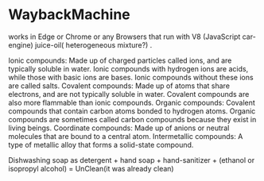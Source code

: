 # WaybackMachine

works in Edge or Chrome or any Browsers that run with V8 (JavaScript car- engine) juice-oil( heterogeneous mixture?) .


Ionic compounds: Made up of charged particles called ions, and are typically soluble in water. Ionic compounds with hydrogen ions are acids, while those with basic ions are bases. Ionic compounds without these ions are called salts. 
Covalent compounds: Made up of atoms that share electrons, and are not typically soluble in water. Covalent compounds are also more flammable than ionic compounds. 
Organic compounds: Covalent compounds that contain carbon atoms bonded to hydrogen atoms. Organic compounds are sometimes called carbon compounds because they exist in living beings. 
Coordinate compounds: Made up of anions or neutral molecules that are bound to a central atom. 
Intermetallic compounds: A type of metallic alloy that forms a solid-state compound. 

Dishwashing soap as detergent + hand soap + hand-sanitizer + (ethanol or isopropyl alcohol) = UnClean(it was already clean)
